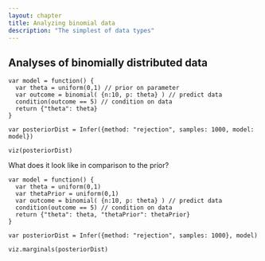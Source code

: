 ```yaml
---
layout: chapter
title: Analyzing binomial data
description: "The simplest of data types"
---
```

## Analyses of binomially distributed data

~~~~
var model = function() {
  var theta = uniform(0,1) // prior on parameter
  var outcome = binomial( {n:10, p: theta} ) // predict data
  condition(outcome == 5) // condition on data
  return {"theta": theta}
}

var posteriorDist = Infer({method: "rejection", samples: 1000, model: model})

viz(posteriorDist)
~~~~

What does it look like in comparison to the prior?

~~~~
var model = function() {
  var theta = uniform(0,1)
  var thetaPrior = uniform(0,1)
  var outcome = binomial( {n:10, p: theta} ) // predict data
  condition(outcome == 5) // condition on data
  return {"theta": theta, "thetaPrior": thetaPrior}
}

var posteriorDist = Infer({method: "rejection", samples: 1000}, model)

viz.marginals(posteriorDist)
~~~~
